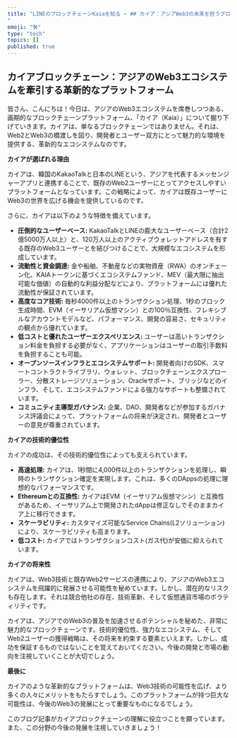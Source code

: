 ```yaml
---
title: "LINEのブロックチェーンKaiaを知る ~ ## カイア：アジアWeb3の未来を担うブロックチェーン 
"
emoji: "🛠"
type: "tech" 
topics: []
published: true
---
```



## カイアブロックチェーン：アジアのWeb3エコシステムを牽引する革新的なプラットフォーム

皆さん、こんにちは！今日は、アジアのWeb3エコシステムを席巻しつつある、画期的なブロックチェーンプラットフォーム、「カイア（Kaia）」について掘り下げていきます。カイアは、単なるブロックチェーンではありません。それは、Web2とWeb3の橋渡しを図り、開発者とユーザー双方にとって魅力的な環境を提供する、革新的なエコシステムなのです。

**カイアが選ばれる理由**

カイアは、韓国のKakaoTalkと日本のLINEという、アジアを代表するメッセンジャーアプリと連携することで、既存のWeb2ユーザーにとってアクセスしやすいプラットフォームとなっています。この戦略によって、カイアは既存ユーザーにWeb3の世界を広げる機会を提供しているのです。

さらに、カイアは以下のような特徴を備えています。

* **圧倒的なユーザーベース:** KakaoTalkとLINEの膨大なユーザーベース（合計2億5000万人以上）と、120万人以上のアクティブウォレットアドレスを有する既存のWeb3ユーザーとを結びつけることで、大規模なエコシステムを形成しています。
* **流動性と資金調達:** 金や船舶、不動産などの実物資産（RWA）のオンチェーン化、KAIAトークンに基づくエコシステムファンド、MEV（最大限に抽出可能な価値）の自動的な利益分配などにより、プラットフォームには優れた流動性が保証されています。
* **高度なコア技術:** 毎秒4000件以上のトランザクション処理、1秒のブロック生成時間、EVM（イーサリアム仮想マシン）との100％互換性、フレキシブルなアカウントモデルなど、パフォーマンス、開発の容易さ、セキュリティの観点から優れています。
* **低コストと優れたユーザーエクスペリエンス:** ユーザーは高いトランザクション料金を負担する必要がなく、アプリケーションはユーザーの取引手数料を負担することも可能。
* **オープンソースインフラとエコシステムサポート:** 開発者向けのSDK、スマートコントラクトライブラリ、ウォレット、ブロックチェーンエクスプローラー、分散ストレージソリューション、Oracleサポート、ブリッジなどのインフラ、そして、エコシステムファンドによる強力なサポートも整備されています。
* **コミュニティ主導型ガバナンス:** 企業、DAO、開発者などが参加するガバナンス評議会によって、プラットフォームの将来が決定され、開発者とユーザーの意見が尊重されています。


**カイアの技術的優位性**

カイアの成功は、その技術的優位性によっても支えられています。

* **高速処理:** カイアは、1秒間に4,000件以上のトランザクションを処理し、瞬時のトランザクション確定を実現します。これは、多くのDAppsの処理に理想的なパフォーマンスです。
* **Ethereumとの互換性:**  カイアはEVM（イーサリアム仮想マシン）と互換性があるため、イーサリアム上で開発されたdAppは修正なしでそのままカイア上に移行できます。
* **スケーラビリティ:**  カスタマイズ可能なService Chains(L2ソリューション)により、スケーラビリティも高まります。
* **低コスト:**  カイアではトランザクションコスト(ガス代)が安価に抑えられています。


**カイアの将来性**

カイアは、Web3技術と既存Web2サービスの連携により、アジアのWeb3エコシステムを飛躍的に発展させる可能性を秘めています。しかし、潜在的なリスクも存在します。それは競合他社の存在、技術革新、そして仮想通貨市場のボラティリティです。

カイアは、アジアでのWeb3の普及を加速させるポテンシャルを秘めた、非常に魅力的なブロックチェーンです。技術的優位性、強力なエコシステム、そしてWeb2ユーザーの獲得戦略は、その将来を約束する要素といえます。しかし、成功を保証するものではないことを覚えておいてください。今後の開発と市場の動向を注視していくことが大切でしょう。


**最後に**

カイアのような革新的なプラットフォームは、Web3技術の可能性を広げ、より多くの人々にメリットをもたらすでしょう。このプラットフォームが持つ巨大な可能性は、今後のWeb3の発展にとって重要なものになるでしょう。


このブログ記事がカイアブロックチェーンの理解に役立つことを願っています。また、この分野の今後の発展を注視していきましょう！


        
